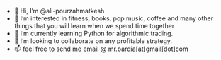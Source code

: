 - 👋 Hi, I’m @ali-pourzahmatkesh
- 👀 I’m interested in fitness, books, pop music, coffee and many other things that you will learn when we spend time together
- 🌱 I’m currently learning Python for algorithmic trading.
- 💞️ I’m looking to collaborate on any profitable strategy.
- 📫 feel free to send me email @ mr.bardia[at]gmail[dot]com

<!---
ali-pourzahmatkesh/ali-pourzahmatkesh is a ✨ special ✨ repository because its `README.md` (this file) appears on your GitHub profile.
You can click the Preview link to take a look at your changes.
--->
